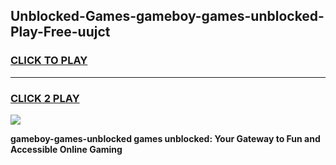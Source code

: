 
## Unblocked-Games-gameboy-games-unblocked-Play-Free-uujct
<h3>
<a href="https://premium76.site?title=gameboy-games-unblocked&ref=17A">CLICK TO PLAY</a></h3>
<hr>

<h3>
<a href="https://premium76.site?title=gameboy-games-unblocked&ref=17A">CLICK 2 PLAY</a>
  
</h3>

<a href="https://premium76.site?title=gameboy-games-unblocked&ref=17A"><img src="https://clearcache.store/games.png"></a>


**gameboy-games-unblocked games unblocked: Your Gateway to Fun and Accessible Online Gaming**
